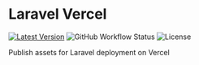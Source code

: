 # Laravel Vercel

[![Latest Version](https://img.shields.io/github/release/mridhulka/laravel-vercel.svg)](https://github.com/mridhulka/laravel-vercel/releases)
![GitHub Workflow Status](https://img.shields.io/github/workflow/status/mridhulka/laravel-vercel/Run%20tests)
![License](https://img.shields.io/github/license/mridhulka/laravel-vercel)

Publish assets for Laravel deployment on Vercel
